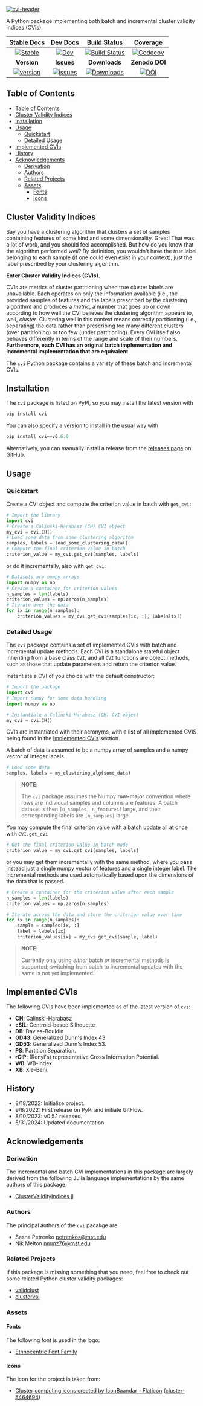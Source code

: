 [![cvi-header](https://github.com/AP6YC/FileStorage/blob/main/cvi/header.png?raw=true)][docs-dev-url]

A Python package implementing both batch and incremental cluster validity indices (CVIs).

| **Stable Docs**  | **Dev Docs** | **Build Status** | **Coverage** |
|:----------------:|:------------:|:----------------:|:------------:|
| [![Stable][docs-stable-img]][docs-stable-url] | [![Dev][docs-dev-img]][docs-dev-url]| [![Build Status][ci-img]][ci-url] | [![Codecov][codecov-img]][codecov-url] |
| **Version** | **Issues** | **Downloads** | **Zenodo DOI** |
| [![version][version-img]][version-url] | [![issues][issues-img]][issues-url] | [![Downloads][downloads-img]][downloads-url] |  [![DOI][zenodo-img]][zenodo-url] |

[downloads-img]: https://static.pepy.tech/badge/cvi
[downloads-url]: https://pepy.tech/project/cvi

[zenodo-img]: https://zenodo.org/badge/526280198.svg
[zenodo-url]: https://zenodo.org/badge/latestdoi/526280198

[docs-stable-img]: https://img.shields.io/badge/docs-stable-blue.svg
[docs-stable-url]: https://AP6YC.github.io/cvi/main

[docs-dev-img]: https://img.shields.io/badge/docs-dev-blue.svg
[docs-dev-url]: https://AP6YC.github.io/cvi/develop

[ci-img]: https://github.com/AP6YC/cvi/actions/workflows/Test.yml/badge.svg
[ci-url]: https://github.com/AP6YC/cvi/actions/workflows/Test.yml

[codecov-img]: https://codecov.io/gh/AP6YC/cvi/branch/main/graph/badge.svg
[codecov-url]: https://codecov.io/gh/AP6YC/cvi

[version-img]: https://img.shields.io/pypi/v/cvi.svg
[version-url]: https://pypi.org/project/cvi

[issues-img]: https://img.shields.io/github/issues/AP6YC/cvi?style=flat
[issues-url]: https://github.com/AP6YC/cvi/issues

## Table of Contents

- [Table of Contents](#table-of-contents)
- [Cluster Validity Indices](#cluster-validity-indices)
- [Installation](#installation)
- [Usage](#usage)
  - [Quickstart](#quickstart)
  - [Detailed Usage](#detailed-usage)
- [Implemented CVIs](#implemented-cvis)
- [History](#history)
- [Acknowledgements](#acknowledgements)
  - [Derivation](#derivation)
  - [Authors](#authors)
  - [Related Projects](#related-projects)
  - [Assets](#assets)
    - [Fonts](#fonts)
    - [Icons](#icons)

## Cluster Validity Indices

Say you have a clustering algorithm that clusters a set of samples containing features of some kind and some dimensionality.
Great!
That was a lot of work, and you should feel accomplished.
But how do you know that the algorithm performed _well_?
By definition, you wouldn't have the _true_ label belonging to each sample (if one could even exist in your context), just the label prescribed by your clustering algorithm.

**Enter Cluster Validity Indices (CVIs)**.

CVIs are metrics of cluster partitioning when true cluster labels are unavailable.
Each operates on only the information available (i.e., the provided samples of features and the labels prescribed by the clustering algorithm) and produces a _metric_, a number that goes up or down according to how well the CVI believes the clustering algorithm appears to, well, _cluster_.
Clustering well in this context means correctly partitioning (i.e., separating) the data rather than prescribing too many different clusters (over partitioning) or too few (under partitioning).
Every CVI itself also behaves differently in terms of the range and scale of their numbers.
**Furthermore, each CVI has an original batch implementation and incremental implementation that are equivalent**.

The `cvi` Python package contains a variety of these batch and incremental CVIs.

## Installation

The `cvi` package is listed on PyPI, so you may install the latest version with

```python
pip install cvi
```

You can also specify a version to install in the usual way with

```python
pip install cvi==v0.6.0
```

Alternatively, you can manually install a release from the [releases page](https://github.com/AP6YC/cvi/releases) on GitHub.

## Usage

### Quickstart

Create a CVI object and compute the criterion value in batch with `get_cvi`:

```python
# Import the library
import cvi
# Create a Calinski-Harabasz (CH) CVI object
my_cvi = cvi.CH()
# Load some data from some clustering algorithm
samples, labels = load_some_clustering_data()
# Compute the final criterion value in batch
criterion_value = my_cvi.get_cvi(samples, labels)
```

or do it incrementally, also with `get_cvi`:

```python
# Datasets are numpy arrays
import numpy as np
# Create a container for criterion values
n_samples = len(labels)
criterion_values = np.zeros(n_samples)
# Iterate over the data
for ix in range(n_samples):
    criterion_values = my_cvi.get_cvi(samples[ix, :], labels[ix])
```

### Detailed Usage

The `cvi` package contains a set of implemented CVIs with batch and incremental update methods.
Each CVI is a standalone stateful object inheriting from a base class `CVI`, and all `CVI` functions are object methods, such as those that update parameters and return the criterion value.

Instantiate a CVI of you choice with the default constructor:

```python
# Import the package
import cvi
# Import numpy for some data handling
import numpy as np

# Instantiate a Calinski-Harabasz (CH) CVI object
my_cvi = cvi.CH()
```

CVIs are instantiated with their acronyms, with a list of all implemented CVIS being found in the [Implemented CVIs](#implemented-cvis) section.

A batch of data is assumed to be a numpy array of samples and a numpy vector of integer labels.

```python
# Load some data
samples, labels = my_clustering_alg(some_data)
```

> **NOTE**:
>
> The `cvi` package assumes the Numpy **row-major** convention where rows are individual samples and columns are features.
> A batch dataset is then `[n_samples, n_features]` large, and their corresponding labels are `[n_samples]` large.

You may compute the final criterion value with a batch update all at once with `CVI.get_cvi`

```python
# Get the final criterion value in batch mode
criterion_value = my_cvi.get_cvi(samples, labels)
```

or you may get them incrementally with the same method, where you pass instead just a single numpy vector of features and a single integer label.
The incremental methods are used automatically based upon the dimensions of the data that is passed.

```python
# Create a container for the criterion value after each sample
n_samples = len(labels)
criterion_values = np.zeros(n_samples)

# Iterate across the data and store the criterion value over time
for ix in range(n_samples):
    sample = samples[ix, :]
    label = labels[ix]
    criterion_values[ix] = my_cvi.get_cvi(sample, label)
```

> **NOTE**:
>
> Currently only using _either_ batch _or_ incremental methods is supported; switching from batch to incremental updates with the same is not yet implemented.

## Implemented CVIs

The following CVIs have been implemented as of the latest version of `cvi`:

- **CH**: Calinski-Harabasz
- **cSIL**: Centroid-based Silhouette
- **DB**: Davies-Bouldin
- **GD43**: Generalized Dunn's Index 43.
- **GD53**: Generalized Dunn's Index 53.
- **PS**: Partition Separation.
- **rCIP**: (Renyi's) representative Cross Information Potential.
- **WB**: WB-index.
- **XB**: Xie-Beni.

## History

- 8/18/2022: Initialize project.
- 9/8/2022: First release on PyPi and initiate GitFlow.
- 8/10/2023: v0.5.1 released.
- 5/31/2024: Updated documentation.

## Acknowledgements

### Derivation

The incremental and batch CVI implementations in this package are largely derived from the following Julia language implementations by the same authors of this package:

- [ClusterValidityIndices.jl](https://github.com/AP6YC/ClusterValidityIndices.jl)

### Authors

The principal authors of the `cvi` pacakge are:

- Sasha Petrenko <petrenkos@mst.edu>
- Nik Melton <nmmz76@mst.edu>

### Related Projects

If this package is missing something that you need, feel free to check out some related Python cluster validity packages:

- [validclust](https://github.com/crew102/validclust)
- [clusterval](https://github.com/Nuno09/clusterval)

### Assets

#### Fonts

The following font is used in the logo:

- [Ethnocentric Font Family](https://www.1001fonts.com/ethnocentric-font.html)

#### Icons

The icon for the project is taken from:

- [Cluster computing icons created by IconBaandar - Flaticon](https://www.flaticon.com/free-icons/cluster-computing) ([cluster-5464694](https://www.flaticon.com/free-icon/cluster_5464694))
